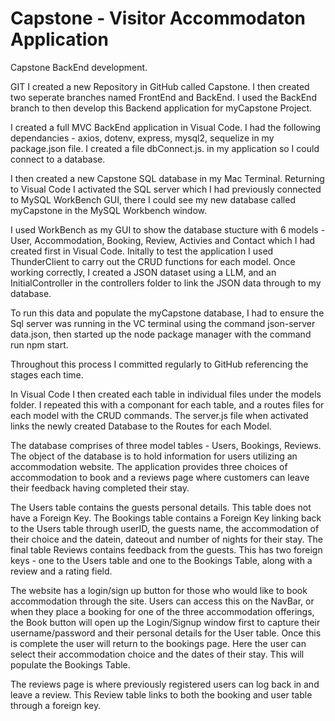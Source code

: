 # Capstone - Visitor Accommodaton Application
Capstone BackEnd development.

GIT
I created a new Repository in GitHub called Capstone.  I then created two seperate branches named FrontEnd and BackEnd.  I used the BackEnd branch to then develop this Backend application for myCapstone Project.

I created a full MVC BackEnd application in Visual Code. I had the following dependancies - axios, dotenv, express, mysql2, sequelize in my package.json file.  I created a file dbConnect.js. in my application so I could connect to a database.  

I then created a new Capstone SQL database in my Mac Terminal. Returning to Visual Code I activated the SQL server which I had previously connected to MySQL WorkBench GUI, there I could see my new database called myCapstone in the MySQL Workbench window.

I used WorkBench as my GUI to show the database stucture with 6 models - User, Accommodation, Booking, Review, Activies and Contact which I had created first in Visual Code.  Initally to test the application I used ThunderClient to carry out the CRUD functions for each model.  Once working correctly, I created a JSON dataset using a LLM, and an InitialController in the controllers folder to link the JSON data through to my database. 

To run this data and populate the myCapstone database, I had to ensure the Sql server was running in the VC terminal using the command json-server data.json, then started up the node package manager with the command run npm start.

Throughout this process I committed regularly to GitHub referencing the stages each time.

<!-- Next step was to use the physical structure of my Capstone application to create 6 x models, 6 x controllers and 6 x routes (all in their respective folders) and an Initial Controller to manage the data sets to be captured eventually through my FrontEnd. -->



<!-- My goal is to create three further models, namely Review, Activities and Contact if time allows -->



<!-- The project is running on the main branch in GitHub. -->


<!-- The database I am using is SQL and the GUI is MySQL WorkBench. Initially I created a new Reviews database in my Mac terminal having initially connected to my SQL server. -->



In Visual Code I then created each table in individual files under the models folder.  I repeated this with a componant for each table, and a routes files for each model with the CRUD commands. The server.js file when activated links the newly created Database to the Routes for each Model.

The database comprises of three model tables - Users, Bookings, Reviews.
The object of the database is to hold information for users utilizing an accommodation website.  The application provides three choices of accommodation to book and a reviews page where customers can leave their feedback having completed their stay.

The Users table contains the guests personal details. This table does not have a Foreign Key.
The Bookings table contains a Foreign Key linking back to the Users table through userID, the guests name, the accommodation of their choice and the datein, dateout and number of nights for their stay.
The final table Reviews contains feedback from the guests.  This has two foreign keys - one to the Users table and one to the Bookings Table, along with a review and a rating field.

The website has a login/sign up button for those who would like to book accommodation through the site.  Users can access this on the NavBar, or when they place a booking for one of the three accommodation offerings, the Book button will open up the Login/Signup window first to capture their username/password and their personal details for the User table.  Once this is complete the user will return to the bookings page.  Here the user can select their accommodation choice and the dates of their stay. This will populate the Bookings Table.

The reviews page is where previously registered users can log back in and leave a review. This Review table links to both the booking and user table through a foreign key.


